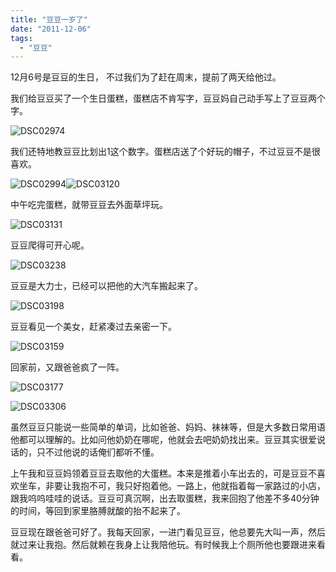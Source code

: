 ```yaml
---
title: "豆豆一岁了"
date: "2011-12-06"
tags: 
  - "豆豆"
---
```


12月6号是豆豆的生日， 不过我们为了赶在周末，提前了两天给他过。

我们给豆豆买了一个生日蛋糕，蛋糕店不肯写字，豆豆妈自己动手写上了豆豆两个字。

![DSC02974](images/dsc02974_thumb.jpg "DSC02974")

我们还特地教豆豆比划出1这个数字。蛋糕店送了个好玩的帽子，不过豆豆不是很喜欢。

![DSC02994](images/dsc02994_thumb.jpg "DSC02994")![DSC03120](images/dsc03120_thumb.jpg "DSC03120")

中午吃完蛋糕，就带豆豆去外面草坪玩。

![DSC03131](images/dsc03131_thumb.jpg "DSC03131")

豆豆爬得可开心呢。

![DSC03238](images/dsc03238_thumb.jpg "DSC03238")

豆豆是大力士，已经可以把他的大汽车搬起来了。

![DSC03198](images/dsc03198_thumb.jpg "DSC03198")

豆豆看见一个美女，赶紧凑过去亲密一下。

![DSC03159](images/dsc03159_thumb.jpg "DSC03159")

回家前，又跟爸爸疯了一阵。

![DSC03177](images/dsc03177_thumb.jpg "DSC03177")

![DSC03306](images/dsc03306_thumb.jpg "DSC03306")

虽然豆豆只能说一些简单的单词，比如爸爸、妈妈、袜袜等，但是大多数日常用语他都可以理解的。比如问他奶奶在哪呢，他就会去吧奶奶找出来。豆豆其实很爱说话的，只不过他说的话俺们都听不懂。

上午我和豆豆妈领着豆豆去取他的大蛋糕。本来是推着小车出去的，可是豆豆不喜欢坐车，非要让我抱不可，我只好抱着他。一路上，他就指着每一家路过的小店，跟我呜呜哇哇的说话。豆豆可真沉啊，出去取蛋糕，我来回抱了他差不多40分钟的时间，等回到家里胳膊就酸的抬不起来了。

豆豆现在跟爸爸可好了。我每天回家，一进门看见豆豆，他总要先大叫一声，然后就过来让我抱。然后就赖在我身上让我陪他玩。有时候我上个厕所他也要跟进来看看。
